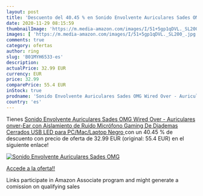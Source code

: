 ```yaml
---
layout: post
title: 'Descuento del 40.45 % en Sonido Envolvente Auriculares Sades OMG '
date: 2020-11-29 08:15:59
thumbnailImage: 'https://m.media-amazon.com/images/I/51+5gp1qDVL._SL200_.jpg'
images: [ 'https://m.media-amazon.com/images/I/51+5gp1qDVL._SL200_.jpg' ]
comments: true
category: ofertas
author: ring
slug: 'B01MYH6533-es'
description:
actualPrice: 32.99 EUR
currency: EUR
price: 32.99
comparePrice: 55.4 EUR
inStock: true
prodname: 'Sonido Envolvente Auriculares Sades OMG Wired Over - Auriculares onver-Ear con Aislamiento de Ruido Micrófono Gaming De Diademas Cerrados USB LED para PC/Mac/Laptop  Negro '
country: 'es'
---
```


Tienes [Sonido Envolvente Auriculares Sades OMG Wired Over - Auriculares onver-Ear con Aislamiento de Ruido Micrófono Gaming De Diademas Cerrados USB LED para PC/Mac/Laptop  Negro ](https://www.amazon.es/dp/B01MYH6533/?tag=tolees-21) con un 40.45 % de descuento con precio de oferta de 32.99 EUR (original: 55.4 EUR) en el siguiente enlace!

[![Sonido Envolvente Auriculares Sades OMG ](https://m.media-amazon.com/images/I/51+5gp1qDVL._SL200_.jpg)](https://www.amazon.es/dp/B01MYH6533/?tag=tolees-21)

[Accede a la oferta!!](https://www.amazon.es/dp/B01MYH6533/?tag=tolees-21)

Links participate in Amazon Associate program and might generate a comission on qualifying sales


